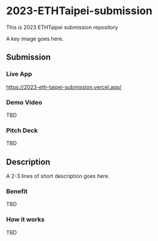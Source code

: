 # 2023-ETHTaipei-submission

This is 2023 ETHTaipei submission repository

A key image goes here.

## Submission

### Live App

https://2023-eth-taipei-submission.vercel.app/

### Demo Video

TBD

### Pitch Deck

TBD

## Description

A 2-3 lines of short description goes here.

### Benefit

TBD

### How it works

TBD
